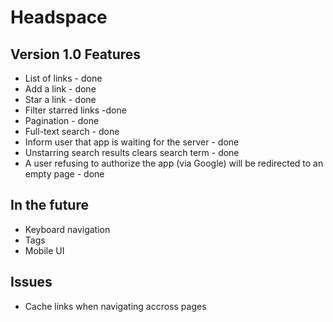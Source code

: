 # Headspace

## Version 1.0 Features

* List of links - done
* Add a link - done
* Star a link - done
* Filter starred links -done
* Pagination - done
* Full-text search - done
* Inform user that app is waiting for the server - done
* Unstarring search results clears search term - done
* A user refusing to authorize the app (via Google) will be redirected
  to an empty page - done

## In the future

* Keyboard navigation
* Tags
* Mobile UI

## Issues

* Cache links when navigating accross pages